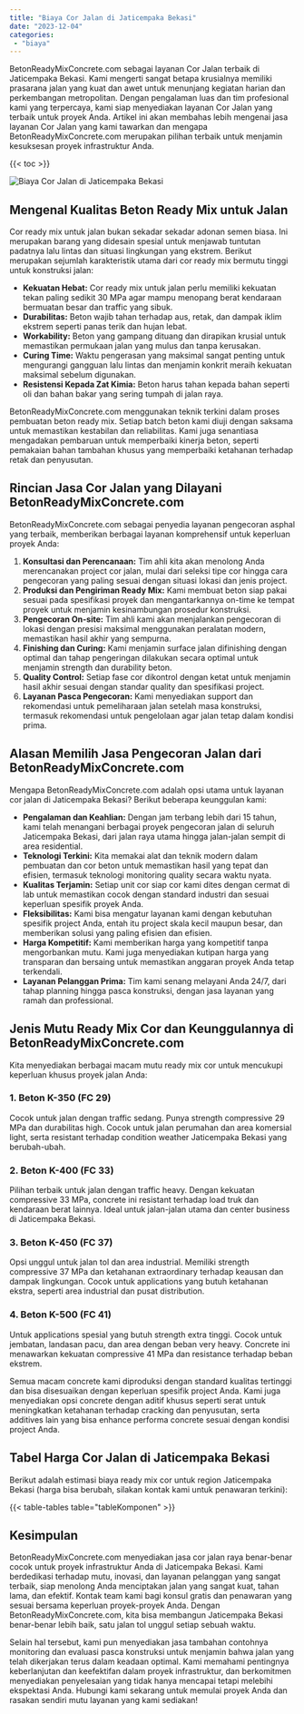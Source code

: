 ```yaml
---
title: "Biaya Cor Jalan di Jaticempaka Bekasi"
date: "2023-12-04"
categories: 
 - "biaya"
---
```


BetonReadyMixConcrete.com sebagai layanan Cor Jalan terbaik di Jaticempaka Bekasi. Kami mengerti sangat betapa krusialnya memiliki prasarana jalan yang kuat dan awet untuk menunjang kegiatan harian dan perkembangan metropolitan. Dengan pengalaman luas dan tim profesional kami yang terpercaya, kami siap menyediakan layanan Cor Jalan yang terbaik untuk proyek Anda. Artikel ini akan membahas lebih mengenai jasa layanan Cor Jalan yang kami tawarkan dan mengapa BetonReadyMixConcrete.com merupakan pilihan terbaik untuk menjamin kesuksesan proyek infrastruktur Anda.

{{< toc >}}

![Biaya Cor Jalan di Jaticempaka Bekasi](https://betoncor8.github.io/cor/harga-beton-readymix-concrete%20(35).png)

## Mengenal Kualitas Beton Ready Mix untuk Jalan

Cor ready mix untuk jalan bukan sekadar sekadar adonan semen biasa. Ini merupakan barang yang didesain spesial untuk menjawab tuntutan padatnya lalu lintas dan situasi lingkungan yang ekstrem. Berikut merupakan sejumlah karakteristik utama dari cor ready mix bermutu tinggi untuk konstruksi jalan:

- **Kekuatan Hebat:** Cor ready mix untuk jalan perlu memiliki kekuatan tekan paling sedikit 30 MPa agar mampu menopang berat kendaraan bermuatan besar dan traffic yang sibuk.
- **Durabilitas:** Beton wajib tahan terhadap aus, retak, dan dampak iklim ekstrem seperti panas terik dan hujan lebat.
- **Workability:** Beton yang gampang dituang dan dirapikan krusial untuk memastikan permukaan jalan yang mulus dan tanpa kerusakan.
- **Curing Time:** Waktu pengerasan yang maksimal sangat penting untuk mengurangi gangguan lalu lintas dan menjamin konkrit meraih kekuatan maksimal sebelum digunakan.
- **Resistensi Kepada Zat Kimia:** Beton harus tahan kepada bahan seperti oli dan bahan bakar yang sering tumpah di jalan raya.

BetonReadyMixConcrete.com menggunakan teknik terkini dalam proses pembuatan beton ready mix. Setiap batch beton kami diuji dengan saksama untuk memastikan kestabilan dan reliabilitas. Kami juga senantiasa mengadakan pembaruan untuk memperbaiki kinerja beton, seperti pemakaian bahan tambahan khusus yang memperbaiki ketahanan terhadap retak dan penyusutan.

## Rincian Jasa Cor Jalan yang Dilayani BetonReadyMixConcrete.com

BetonReadyMixConcrete.com sebagai penyedia layanan pengecoran asphal yang terbaik, memberikan berbagai layanan komprehensif untuk keperluan proyek Anda:

1. **Konsultasi dan Perencanaan:** Tim ahli kita akan menolong Anda merencanakan project cor jalan, mulai dari seleksi tipe cor hingga cara pengecoran yang paling sesuai dengan situasi lokasi dan jenis project.
2. **Produksi dan Pengiriman Ready Mix:** Kami membuat beton siap pakai sesuai pada spesifikasi proyek dan mengantarkannya on-time ke tempat proyek untuk menjamin kesinambungan prosedur konstruksi.
3. **Pengecoran On-site:** Tim ahli kami akan menjalankan pengecoran di lokasi dengan presisi maksimal menggunakan peralatan modern, memastikan hasil akhir yang sempurna.
4. **Finishing dan Curing:** Kami menjamin surface jalan difinishing dengan optimal dan tahap pengeringan dilakukan secara optimal untuk menjamin strength dan durability beton.
5. **Quality Control:** Setiap fase cor dikontrol dengan ketat untuk menjamin hasil akhir sesuai dengan standar quality dan spesifikasi project.
6. **Layanan Pasca Pengecoran:** Kami menyediakan support dan rekomendasi untuk pemeliharaan jalan setelah masa konstruksi, termasuk rekomendasi untuk pengelolaan agar jalan tetap dalam kondisi prima.

## Alasan Memilih Jasa Pengecoran Jalan dari BetonReadyMixConcrete.com

Mengapa BetonReadyMixConcrete.com adalah opsi utama untuk layanan cor jalan di Jaticempaka Bekasi? Berikut beberapa keunggulan kami:

- **Pengalaman dan Keahlian:** Dengan jam terbang lebih dari 15 tahun, kami telah menangani berbagai proyek pengecoran jalan di seluruh Jaticempaka Bekasi, dari jalan raya utama hingga jalan-jalan sempit di area residential.
- **Teknologi Terkini:** Kita memakai alat dan teknik modern dalam pembuatan dan cor beton untuk memastikan hasil yang tepat dan efisien, termasuk teknologi monitoring quality secara waktu nyata.
- **Kualitas Terjamin:** Setiap unit cor siap cor kami dites dengan cermat di lab untuk memastikan cocok dengan standard industri dan sesuai keperluan spesifik proyek Anda.
- **Fleksibilitas:** Kami bisa mengatur layanan kami dengan kebutuhan spesifik project Anda, entah itu project skala kecil maupun besar, dan memberikan solusi yang paling efisien dan efisien.
- **Harga Kompetitif:** Kami memberikan harga yang kompetitif tanpa mengorbankan mutu. Kami juga menyediakan kutipan harga yang transparan dan bersaing untuk memastikan anggaran proyek Anda tetap terkendali.
- **Layanan Pelanggan Prima:** Tim kami senang melayani Anda 24/7, dari tahap planning hingga pasca konstruksi, dengan jasa layanan yang ramah dan professional.

## Jenis Mutu Ready Mix Cor dan Keunggulannya di BetonReadyMixConcrete.com

Kita menyediakan berbagai macam mutu ready mix cor untuk mencukupi keperluan khusus proyek jalan Anda:

### 1\. Beton K-350 (FC 29)

Cocok untuk jalan dengan traffic sedang. Punya strength compressive 29 MPa dan durabilitas high. Cocok untuk jalan perumahan dan area komersial light, serta resistant terhadap condition weather Jaticempaka Bekasi yang berubah-ubah.

### 2\. Beton K-400 (FC 33)

Pilihan terbaik untuk jalan dengan traffic heavy. Dengan kekuatan compressive 33 MPa, concrete ini resistant terhadap load truk dan kendaraan berat lainnya. Ideal untuk jalan-jalan utama dan center business di Jaticempaka Bekasi.

### 3\. Beton K-450 (FC 37)

Opsi unggul untuk jalan tol dan area industrial. Memiliki strength compressive 37 MPa dan ketahanan extraordinary terhadap keausan dan dampak lingkungan. Cocok untuk applications yang butuh ketahanan ekstra, seperti area industrial dan pusat distribution.

### 4\. Beton K-500 (FC 41)

Untuk applications spesial yang butuh strength extra tinggi. Cocok untuk jembatan, landasan pacu, dan area dengan beban very heavy. Concrete ini menawarkan kekuatan compressive 41 MPa dan resistance terhadap beban ekstrem.

Semua macam concrete kami diproduksi dengan standard kualitas tertinggi dan bisa disesuaikan dengan keperluan spesifik project Anda. Kami juga menyediakan opsi concrete dengan aditif khusus seperti serat untuk meningkatkan ketahanan terhadap cracking dan penyusutan, serta additives lain yang bisa enhance performa concrete sesuai dengan kondisi project Anda.

## Tabel Harga Cor Jalan di Jaticempaka Bekasi

Berikut adalah estimasi biaya ready mix cor untuk region Jaticempaka Bekasi (harga bisa berubah, silakan kontak kami untuk penawaran terkini):

{{< table-tables table="tableKomponen" >}}

## Kesimpulan

BetonReadyMixConcrete.com menyediakan jasa cor jalan raya benar-benar cocok untuk proyek infrastruktur Anda di Jaticempaka Bekasi. Kami berdedikasi terhadap mutu, inovasi, dan layanan pelanggan yang sangat terbaik, siap menolong Anda menciptakan jalan yang sangat kuat, tahan lama, dan efektif. Kontak team kami bagi konsul gratis dan penawaran yang sesuai bersama keperluan proyek-proyek Anda. Dengan BetonReadyMixConcrete.com, kita bisa membangun Jaticempaka Bekasi benar-benar lebih baik, satu jalan tol unggul setiap sebuah waktu.

Selain hal tersebut, kami pun menyediakan jasa tambahan contohnya monitoring dan evaluasi pasca konstruksi untuk menjamin bahwa jalan yang telah dikerjakan terus dalam keadaan optimal. Kami memahami pentingnya keberlanjutan dan keefektifan dalam proyek infrastruktur, dan berkomitmen menyediakan penyelesaian yang tidak hanya mencapai tetapi melebihi ekspektasi Anda. Hubungi kami sekarang untuk memulai proyek Anda dan rasakan sendiri mutu layanan yang kami sediakan!
